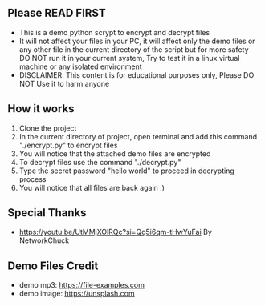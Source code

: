 
## Please READ FIRST
- This is a demo python scrypt to encrypt and decrypt files 
- It will not affect your files in your PC, it will affect only the demo files or any other file in the current directory of the script but for more safety DO NOT run it in your current system, Try to test it in a linux virtual machine or any isolated environment
- DISCLAIMER: This content is for educational purposes only,  Please DO NOT Use it to harm anyone

## How it works
1. Clone the project
2. In the current directory of project, open terminal and add this command "./encrypt.py" to encrypt files 
3. You will notice that the attached demo files are encrypted
4. To decrypt files use the command "./decrypt.py"
5. Type the secret password "hello world" to proceed in decrypting process
6. You will notice that all files are back again :) 

## Special Thanks
- https://youtu.be/UtMMjXOlRQc?si=Qq5i6qm-tHwYuFai By NetworkChuck 


## Demo Files Credit
- demo mp3: https://file-examples.com
- demo image: https://unsplash.com 

